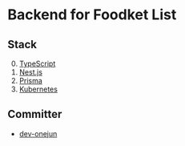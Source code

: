 # Backend for Foodket List

## Stack
0) [TypeScript](https://www.typescriptlang.org)
1) [Nest.js](https://nestjs.com)
2) [Prisma](https://www.prisma.io/nestjs)
3) [Kubernetes](https://kubernetes.io/docs/concepts/overview/what-is-kubernetes/)

## Committer
- [dev-onejun](https://github.com/dev-onejun)
